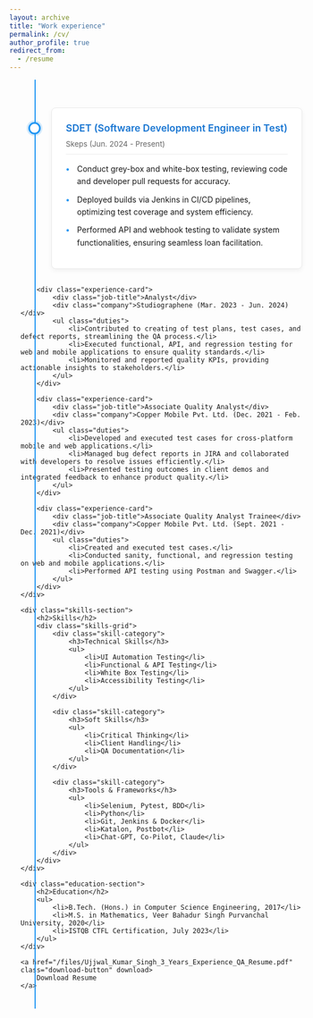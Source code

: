 ```yaml
---
layout: archive
title: "Work experience"
permalink: /cv/
author_profile: true
redirect_from:
  - /resume
---
```


<style>
/* Ensure our styles work with the archive layout */
.archive {
    padding-right: 0;
}

.experience-container {
    width: 100%;
    max-width: 100%;
    padding: 0 20px;
}

.timeline {
    position: relative;
    padding: 20px 0;
}

.timeline::before {
    content: '';
    position: absolute;
    left: 25px;
    top: 0;
    bottom: 0;
    width: 2px;
    background: #2196F3;
}

.experience-card {
    position: relative;
    margin: 30px 0 30px 55px;
    padding: 25px;
    background: #fff;
    border-radius: 8px;
    box-shadow: 0 3px 8px rgba(0, 0, 0, 0.05);
    transition: all 0.3s ease;
    border: 1px solid #eaeaea;
}

.experience-card:hover {
    transform: translateY(-3px);
    box-shadow: 0 5px 15px rgba(0, 0, 0, 0.1);
}

.experience-card::before {
    content: '';
    position: absolute;
    left: -42px;
    top: 25px;
    width: 16px;
    height: 16px;
    border-radius: 50%;
    background: #fff;
    border: 3px solid #2196F3;
    box-shadow: 0 0 0 3px rgba(33, 150, 243, 0.2);
}

.job-title {
    font-size: 1.25em;
    color: #1976D2;
    margin: 0 0 8px 0;
    font-weight: 600;
    line-height: 1.3;
}

.company {
    color: #666;
    font-size: 0.95em;
    margin-bottom: 15px;
    display: block;
    border-bottom: 1px solid #eee;
    padding-bottom: 10px;
}

.duties {
    list-style: none;
    padding: 0;
    margin: 0;
}

.duties li {
    margin-bottom: 10px;
    padding-left: 20px;
    position: relative;
    line-height: 1.6;
}

.duties li::before {
    content: '•';
    color: #2196F3;
    position: absolute;
    left: 0;
    font-weight: bold;
}

.skills-section {
    margin-top: 50px;
    background: #f8f9fa;
    padding: 30px;
    border-radius: 8px;
}

.skills-grid {
    display: grid;
    grid-template-columns: repeat(auto-fit, minmax(250px, 1fr));
    gap: 25px;
    margin-top: 25px;
}

.skill-category {
    background: #fff;
    padding: 20px;
    border-radius: 8px;
    box-shadow: 0 2px 4px rgba(0, 0, 0, 0.05);
}

.skill-category h3 {
    color: #1976D2;
    margin: 0 0 15px 0;
    padding-bottom: 10px;
    border-bottom: 2px solid #e0e0e0;
    font-size: 1.1em;
}

.skill-category ul {
    list-style: none;
    padding: 0;
    margin: 0;
}

.skill-category li {
    margin-bottom: 8px;
    padding-left: 20px;
    position: relative;
}

.skill-category li::before {
    content: '→';
    color: #2196F3;
    position: absolute;
    left: 0;
}

.education-section {
    margin-top: 50px;
    padding: 30px;
    background: #fff;
    border-radius: 8px;
    box-shadow: 0 2px 4px rgba(0, 0, 0, 0.05);
    border: 1px solid #eaeaea;
}

.education-section h2 {
    color: #1976D2;
    margin: 0 0 20px 0;
    padding-bottom: 10px;
    border-bottom: 2px solid #e0e0e0;
}

.education-section ul {
    list-style: none;
    padding: 0;
    margin: 0;
}

.education-section li {
    margin-bottom: 12px;
    padding-left: 25px;
    position: relative;
}

.education-section li::before {
    content: '🎓';
    position: absolute;
    left: 0;
}

.download-button {
    display: inline-block;
    margin-top: 40px;
    padding: 12px 28px;
    background: #2196F3;
    color: white;
    text-decoration: none;
    border-radius: 6px;
    transition: all 0.3s ease;
    font-weight: 500;
    border: none;
    box-shadow: 0 2px 4px rgba(33, 150, 243, 0.2);
}

.download-button:hover {
    background: #1976D2;
    transform: translateY(-2px);
    box-shadow: 0 4px 8px rgba(33, 150, 243, 0.3);
}

/* Responsive adjustments */
@media screen and (max-width: 768px) {
    .experience-container {
        padding: 0 15px;
    }
    
    .experience-card {
        margin-left: 45px;
        padding: 20px;
    }
    
    .timeline::before {
        left: 20px;
    }
    
    .experience-card::before {
        left: -37px;
    }
    
    .skills-grid {
        grid-template-columns: 1fr;
    }
}
</style>

<div class="experience-container">
    <div class="timeline">
        <div class="experience-card">
            <div class="job-title">SDET (Software Development Engineer in Test)</div>
            <div class="company">Skeps (Jun. 2024 - Present)</div>
            <ul class="duties">
                <li>Conduct grey-box and white-box testing, reviewing code and developer pull requests for accuracy.</li>
                <li>Deployed builds via Jenkins in CI/CD pipelines, optimizing test coverage and system efficiency.</li>
                <li>Performed API and webhook testing to validate system functionalities, ensuring seamless loan facilitation.</li>
            </ul>
        </div>

        <div class="experience-card">
            <div class="job-title">Analyst</div>
            <div class="company">Studiographene (Mar. 2023 - Jun. 2024)</div>
            <ul class="duties">
                <li>Contributed to creating of test plans, test cases, and defect reports, streamlining the QA process.</li>
                <li>Executed functional, API, and regression testing for web and mobile applications to ensure quality standards.</li>
                <li>Monitored and reported quality KPIs, providing actionable insights to stakeholders.</li>
            </ul>
        </div>

        <div class="experience-card">
            <div class="job-title">Associate Quality Analyst</div>
            <div class="company">Copper Mobile Pvt. Ltd. (Dec. 2021 - Feb. 2023)</div>
            <ul class="duties">
                <li>Developed and executed test cases for cross-platform mobile and web applications.</li>
                <li>Managed bug defect reports in JIRA and collaborated with developers to resolve issues efficiently.</li>
                <li>Presented testing outcomes in client demos and integrated feedback to enhance product quality.</li>
            </ul>
        </div>

        <div class="experience-card">
            <div class="job-title">Associate Quality Analyst Trainee</div>
            <div class="company">Copper Mobile Pvt. Ltd. (Sept. 2021 - Dec. 2021)</div>
            <ul class="duties">
                <li>Created and executed test cases.</li>
                <li>Conducted sanity, functional, and regression testing on web and mobile applications.</li>
                <li>Performed API testing using Postman and Swagger.</li>
            </ul>
        </div>
    </div>

    <div class="skills-section">
        <h2>Skills</h2>
        <div class="skills-grid">
            <div class="skill-category">
                <h3>Technical Skills</h3>
                <ul>
                    <li>UI Automation Testing</li>
                    <li>Functional & API Testing</li>
                    <li>White Box Testing</li>
                    <li>Accessibility Testing</li>
                </ul>
            </div>
            
            <div class="skill-category">
                <h3>Soft Skills</h3>
                <ul>
                    <li>Critical Thinking</li>
                    <li>Client Handling</li>
                    <li>QA Documentation</li>
                </ul>
            </div>
            
            <div class="skill-category">
                <h3>Tools & Frameworks</h3>
                <ul>
                    <li>Selenium, Pytest, BDD</li>
                    <li>Python</li>
                    <li>Git, Jenkins & Docker</li>
                    <li>Katalon, Postbot</li>
                    <li>Chat-GPT, Co-Pilot, Claude</li>
                </ul>
            </div>
        </div>
    </div>

    <div class="education-section">
        <h2>Education</h2>
        <ul>
            <li>B.Tech. (Hons.) in Computer Science Engineering, 2017</li>
            <li>M.S. in Mathematics, Veer Bahadur Singh Purvanchal University, 2020</li>
            <li>ISTQB CTFL Certification, July 2023</li>
        </ul>
    </div>

    <a href="/files/Ujjwal_Kumar_Singh_3_Years_Experience_QA_Resume.pdf" class="download-button" download>
        Download Resume
    </a>
</div>